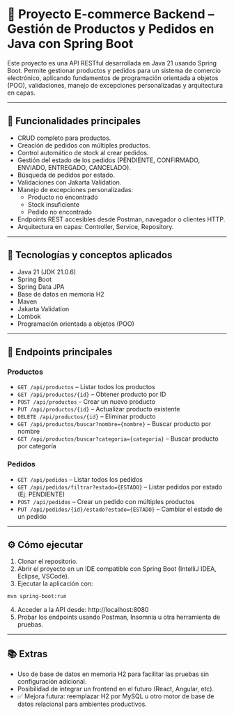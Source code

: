 # 🛒 Proyecto E-commerce Backend – Gestión de Productos y Pedidos en Java con Spring Boot

Este proyecto es una API RESTful desarrollada en Java 21 usando Spring Boot. Permite gestionar productos y pedidos para un sistema de comercio electrónico, aplicando fundamentos de programación orientada a objetos (POO), validaciones, manejo de excepciones personalizadas y arquitectura en capas.

---

## 🚀 Funcionalidades principales

- CRUD completo para productos.
- Creación de pedidos con múltiples productos.
- Control automático de stock al crear pedidos.
- Gestión del estado de los pedidos (PENDIENTE, CONFIRMADO, ENVIADO, ENTREGADO, CANCELADO).
- Búsqueda de pedidos por estado.
- Validaciones con Jakarta Validation.
- Manejo de excepciones personalizadas:
    - Producto no encontrado
    - Stock insuficiente
    - Pedido no encontrado
- Endpoints REST accesibles desde Postman, navegador o clientes HTTP.
- Arquitectura en capas: Controller, Service, Repository.

---

## 🧠 Tecnologías y conceptos aplicados

- Java 21 (JDK 21.0.6)
- Spring Boot
- Spring Data JPA
- Base de datos en memoria H2
- Maven
- Jakarta Validation
- Lombok
- Programación orientada a objetos (POO)

---

## 📌 Endpoints principales

### Productos
- `GET /api/productos` – Listar todos los productos
- `GET /api/productos/{id}` – Obtener producto por ID
- `POST /api/productos` – Crear un nuevo producto
- `PUT /api/productos/{id}` – Actualizar producto existente
- `DELETE /api/productos/{id}` – Eliminar producto
- `GET /api/productos/buscar?nombre={nombre}` – Buscar producto por nombre
- `GET /api/productos/buscar?categoria={categoria}` – Buscar producto por categoría

### Pedidos
- `GET /api/pedidos` – Listar todos los pedidos
- `GET /api/pedidos/filtrar?estado={ESTADO}` – Listar pedidos por estado (Ej: PENDIENTE)
- `POST /api/pedidos` – Crear un pedido con múltiples productos
- `PUT /api/pedidos/{id}/estado?estado={ESTADO}` – Cambiar el estado de un pedido

---

## ⚙️ Cómo ejecutar

1. Clonar el repositorio.
2. Abrir el proyecto en un IDE compatible con Spring Boot (IntelliJ IDEA, Eclipse, VSCode).
3. Ejecutar la aplicación con:

```bash
mvn spring-boot:run
```
4. Acceder a la API desde: http://localhost:8080
5. Probar los endpoints usando Postman, Insomnia u otra herramienta de pruebas.

---

## 📚 Extras

- Uso de base de datos en memoria H2 para facilitar las pruebas sin configuración adicional.
- Posibilidad de integrar un frontend en el futuro (React, Angular, etc).
- ✅ Mejora futura: reemplazar H2 por MySQL u otro motor de base de datos relacional para ambientes productivos.